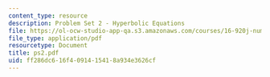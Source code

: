 ```yaml
---
content_type: resource
description: Problem Set 2 - Hyperbolic Equations
file: https://ol-ocw-studio-app-qa.s3.amazonaws.com/courses/16-920j-numerical-methods-for-partial-differential-equations-sma-5212-spring-2003/ff286dc616f4091415418a934e3626cf_ps2.pdf
file_type: application/pdf
resourcetype: Document
title: ps2.pdf
uid: ff286dc6-16f4-0914-1541-8a934e3626cf
---
```

